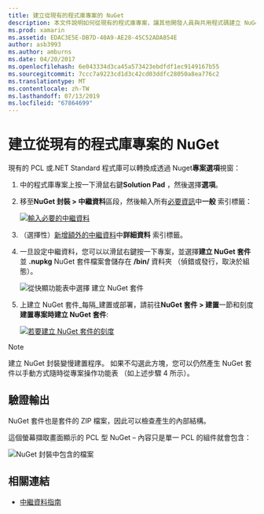 ```yaml
---
title: 建立從現有的程式庫專案的 NuGet
description: 本文件說明如何從現有的程式庫專案，讓其他開發人員與共用程式碼建立 NuGet 套件。
ms.prod: xamarin
ms.assetid: EDAC3E5E-DB7D-40A9-AE28-45C52ADA854E
author: asb3993
ms.author: amburns
ms.date: 04/20/2017
ms.openlocfilehash: 6e043334d3ca45a573423ebdfdf1ec9149167b55
ms.sourcegitcommit: 7ccc7a9223cd1d3c42cd03ddfc28050a8ea776c2
ms.translationtype: MT
ms.contentlocale: zh-TW
ms.lasthandoff: 07/13/2019
ms.locfileid: "67864699"
---
```

# <a name="creating-a-nuget-from-existing-library-projects"></a>建立從現有的程式庫專案的 NuGet

現有的 PCL 或.NET Standard 程式庫可以轉換成透過 Nuget**專案選項**視窗：

1. 中的程式庫專案上按一下滑鼠右鍵**Solution Pad** ，然後選擇**選項**。

2. 移至**NuGet 封裝 > 中繼資料**區段，然後輸入所有[必要資訊](~/cross-platform/app-fundamentals/nuget-multiplatform-libraries/metadata.md)中**一般** 索引標籤：

   [![](existing-library-images/existing-metadata-sml.png "輸入必要的中繼資料")](existing-library-images/existing-metadata.png#lightbox)

3. （選擇性）[新增額外的中繼資料](~/cross-platform/app-fundamentals/nuget-multiplatform-libraries/metadata.md)中**詳細資料** 索引標籤。

4. 一旦設定中繼資料，您可以以滑鼠右鍵按一下專案，並選擇**建立 NuGet 套件**並 **.nupkg** NuGet 套件檔案會儲存在 **/bin/** 資料夾 （偵錯或發行，取決於組態）。

   ![](existing-library-images/create-nuget-package.png "從快顯功能表中選擇 建立 NuGet 套件")

5. 上建立 NuGet 套件_每隔_建置或部署，請前往**NuGet 套件 > 建置**一節和刻度**建置專案時建立 NuGet 套件**:

    [![](existing-library-images/existing-tickbox-sml.png "若要建立 NuGet 套件的刻度")](existing-library-images/existing-tickbox.png#lightbox)

> [!NOTE]
> 建立 NuGet 封裝變慢建置程序。 如果不勾選此方塊，您可以仍然產生 NuGet 套件以手動方式隨時從專案操作功能表 （如上述步驟 4 所示）。

## <a name="verifying-the-output"></a>驗證輸出

NuGet 套件也是套件的 ZIP 檔案，因此可以檢查產生的內部結構。

這個螢幕擷取畫面顯示的 PCL 型 NuGet – 內容只是單一 PCL 的組件就會包含：

![](existing-library-images/nuget-output.png "NuGet 封裝中包含的檔案")


## <a name="related-links"></a>相關連結

- [中繼資料指南](~/cross-platform/app-fundamentals/nuget-multiplatform-libraries/metadata.md)
